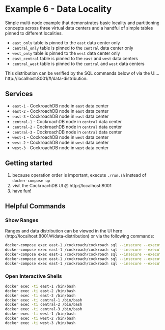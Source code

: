 # Example 6 - Data Locality
Simple multi-node example that demonstrates basic locality and partitioning concepts across three virtual data centers and a handful of simple tables pinned to different localities.

* `east_only` table is pinned to the `east` data center only
* `central_only` table is pinned to the `central` data center only
* `west_only` table is pinned to the `west` data center only
* `east_central` table is pinned to the `east` and `west` data centers
* `central_west` table is pinned to the `central` and `west` data centers

This distribution can be verified by the SQL commands below of via the UI... http://localhost:8001/#/data-distribution.

## Services
* `east-1` - CockroachDB node in `east` data center
* `east-2` - CockroachDB node in `east` data center
* `east-3` - CockroachDB node in `east` data center
* `central-1` - CockroachDB node in `central` data center
* `central-2` - CockroachDB node in `central` data center
* `central-3` - CockroachDB node in `central` data center
* `west-1` - CockroachDB node in `west` data center
* `west-2` - CockroachDB node in `west` data center
* `west-3` - CockroachDB node in `west` data center

## Getting started
1) because operation order is important, execute `./run.sh` instead of `docker-compose up`
2) visit the CockroachDB UI @ http://localhost:8001
3) have fun!

## Helpful Commands

### Show Ranges
Ranges and data distribution can be viewed in the UI here (http://localhost:8001/#/data-distribution) or via the following commands:
```bash
docker-compose exec east-1 /cockroach/cockroach sql --insecure --execute="SHOW EXPERIMENTAL_RANGES FROM TABLE example6.east_only;"
docker-compose exec east-1 /cockroach/cockroach sql --insecure --execute="SHOW EXPERIMENTAL_RANGES FROM TABLE example6.central_only;"
docker-compose exec east-1 /cockroach/cockroach sql --insecure --execute="SHOW EXPERIMENTAL_RANGES FROM TABLE example6.west_only;"
docker-compose exec east-1 /cockroach/cockroach sql --insecure --execute="SHOW EXPERIMENTAL_RANGES FROM TABLE example6.east_central;"
docker-compose exec east-1 /cockroach/cockroach sql --insecure --execute="SHOW EXPERIMENTAL_RANGES FROM TABLE example6.central_west;"
```

### Open Interactive Shells
```bash
docker exec -ti east-1 /bin/bash
docker exec -ti east-2 /bin/bash
docker exec -ti east-3 /bin/bash
docker exec -ti central-1 /bin/bash
docker exec -ti central-2 /bin/bash
docker exec -ti central-3 /bin/bash
docker exec -ti west-1 /bin/bash
docker exec -ti west-2 /bin/bash
docker exec -ti west-3 /bin/bash
```